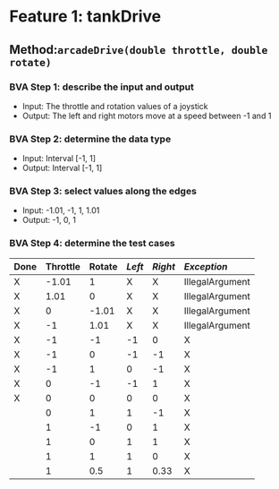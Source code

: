 # Feature 1: tankDrive

## Method:`arcadeDrive(double throttle, double rotate)`

### BVA Step 1: describe the input and output

* Input: The throttle and rotation values of a joystick
* Output: The left and right motors move at a speed between -1 and 1

### BVA Step 2: determine the data type

* Input: Interval [-1, 1]
* Output: Interval [-1, 1]

### BVA Step 3: select values along the edges

* Input: -1.01, -1, 1, 1.01
* Output: -1, 0, 1

### BVA Step 4: determine the test cases


| Done | Throttle | Rotate | *Left* | *Right* | *Exception*     |
| ------ | :--------- | -------- | -------- | --------- | :---------------- |
| X    | -1.01    | 1      | X      | X       | IllegalArgument |
| X    | 1.01     | 0      | X      | X       | IllegalArgument |
| X    | 0        | -1.01  | X      | X       | IllegalArgument |
| X    | -1       | 1.01   | X      | X       | IllegalArgument |
| X    | -1       | -1     | -1     | 0       | X               |
| X    | -1       | 0      | -1     | -1      | X               |
| X    | -1       | 1      | 0      | -1      | X               |
| X    | 0        | -1     | -1     | 1       | X               |
| X    | 0        | 0      | 0      | 0       | X               |
|      | 0        | 1      | 1      | -1      | X               |
|      | 1        | -1     | 0      | 1       | X               |
|      | 1        | 0      | 1      | 1       | X               |
|      | 1        | 1      | 1      | 0       | X               |
|      | 1        | 0.5    | 1      | 0.33    | X               |
